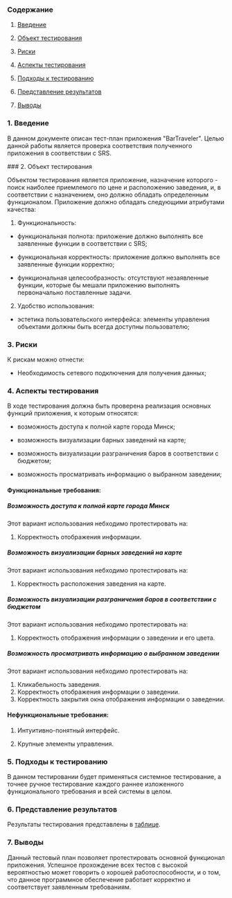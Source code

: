 ### Содержание
  
1. [Введение](#1)<br>
  
2. [Объект тестирования](#2)<br>
  
3. [Риски](#3)<br> 

4. [Аспекты тестирования](#4)<br>
  
5. [Подходы к тестированию](#5)<br>
  
6. [Представление результатов](#6)<br>
  
7. [Выводы](#7)<br>


<a name="1"></a>
### 1. Введение
 
В данном документе описан тест-план приложения "BarTraveler". Целью данной работы является проверка соответствия полученного приложения в соответствии с SRS.


<a name="2"></a>### 2. Объект тестирования

Объектом тестирования является приложение, назначение которого - поиск наиболее приемлемого по цене и расположению заведения, и, в соответствии с назначением, оно должно обладать определенным функционалом. Приложение должно обладать следующими атрибутами качества: 
   
   
1. Функциональность:

+ функциональная полнота: приложение должно выполнять все заявленные функции в соответствии с SRS;

+ функциональная корректность: приложение должно выполнять все заявленные функции корректно;

+ функциональная целесообразность: отсутствуют незаявленные функции, которые бы мешали приложению выполнять первоначально поставленные задачи.


2. Удобство использования:

+ эстетика пользовательского интерфейса: элементы управления объектами должны быть всегда доступны пользователю;




<a name="3"></a>
### 3. Риски

К рискам можно отнести:
* Необходимость сетевого подключения для получения данных;


<a name="4"></a>
### 4. Аспекты тестирования

В ходе тестирования должна быть проверена реализация основных функций приложения, к которым относятся:

* возможность доступа к полной карте города Минск;

* возможность визуализации барных заведений на карте;

* возможность визуализации разграничения баров в соответствии с бюджетом;

* возможность просматривать информацию о выбранном заведении;


#### Функциональные требования:


##### Возможность доступа к полной карте города Минск

Этот вариант использования небходимо протестировать на:

1. Корректность отображения информации.


##### Возможность визуализации барных заведений на карте
Этот вариант использования небходимо протестировать на:

1. Корректность расположения заведения на карте.
##### Возможность визуализации разграничения баров в соответствии с бюджетом
Этот вариант использования небходимо протестировать на:
1. Корректность отображения информации о заведении и его цвета.
##### Возможность  просматривать информацию о выбранном заведении
Этот вариант использования небходимо протестировать на:
1. Кликабельность заведения.
2. Корректность отображения информации о заведении.
3. Корректность закрытия окна отображения информации о заведении.


#### Нефункциональные требования:

1. Интуитивно-понятный интерфейс.

2. Крупные элементы управления.



<a name="5"></a>
### 5. Подходы к тестированию

В данном тестировании будет применяться системное тестирование, а точнее ручное тестирование каждого раннее изложенного функционального требования и всей системы в целом.
<a name="6"></a>
### 6. Представление результатов

Результаты тестирования представлены в [таблице](https://github.com/Bulbash3r/ContactBook/blob/master/Testing/TestResult.md).


<a name="7"></a>
### 7. Выводы

Данный тестовый план позволяет протестировать основной функционал приложения. Успешное прохождение всех тестов с высокой вероятностью может говорить о хорошей работоспособности, и о том, что данное программное обеспечение работает корректно и соответствует заявленным требованиям.



